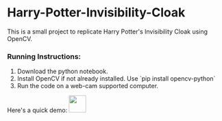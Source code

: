 # Harry-Potter-Invisibility-Cloak

This is a small project to replicate Harry Potter's Invisibility Cloak using OpenCV. 

### Running Instructions:
<ol>
  <li>Download the python notebook.
  <li>Install OpenCV if not already installed. Use `pip install opencv-python`
  <li>Run the code on a web-cam supported computer.
</ol>

Here's a quick demo:
<img src="https://media.giphy.com/media/vFKqnCdLPNOKc/giphy.gif" width="40" height="40" />
